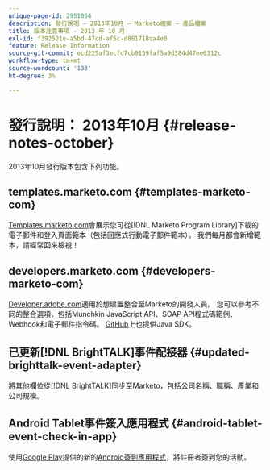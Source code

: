 ```yaml
---
unique-page-id: 2951054
description: 發行說明 — 2013年10月 — Marketo檔案 — 產品檔案
title: 版本注意事項 - 2013 年 10 月
exl-id: f392521e-a5bd-47cd-af5c-d801718ca4e0
feature: Release Information
source-git-commit: ecd225af3ecfd7cb9159faf5a9d384d47ee6312c
workflow-type: tm+mt
source-wordcount: '133'
ht-degree: 3%

---
```


# 發行說明： 2013年10月 {#release-notes-october}

2013年10月發行版本包含下列功能。

## templates.marketo.com {#templates-marketo-com}

[Templates.marketo.com](/help/marketo/product-docs/demand-generation/landing-pages/landing-page-templates/guided-landing-page-template-list.md)會展示您可從[!DNL Marketo Program Library]下載的電子郵件和登入頁面範本（包括回應式行動電子郵件範本）。 我們每月都會新增範本，請經常回來檢視！

## developers.marketo.com {#developers-marketo-com}

[Developer.adobe.com](https://experienceleague.adobe.com/zh-hant/docs/marketo-developer/marketo/home)適用於想建置整合至Marketo的開發人員。 您可以參考不同的整合選項，包括Munchkin JavaScript API、SOAP API程式碼範例、Webhook和電子郵件指令碼。 [GitHub](https://github.com/Marketo/SOAP-API-Java-Client)上也提供Java SDK。

## 已更新[!DNL BrightTALK]事件配接器 {#updated-brighttalk-event-adapter}

將其他欄位從[!DNL BrightTALK]同步至Marketo，包括公司名稱、職稱、產業和公司規模。

## Android Tablet事件簽入應用程式 {#android-tablet-event-check-in-app}

使用[Google Play](https://play.google.com/store/apps/details?id=com.marketo.eventcheckin&hl=en)提供的新的[Android簽到應用程式](/help/marketo/product-docs/core-marketo-concepts/mobile-apps/event-check-in/check-people-into-your-event-from-your-tablet.md)，將註冊者簽到您的活動。
